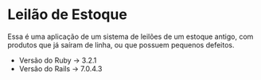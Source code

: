 # Leilão de Estoque
Essa é uma aplicação de um sistema de leilões de um estoque antigo, com produtos que já saíram de linha, ou que possuem pequenos defeitos.

* Versão do Ruby -> 3.2.1
* Versão do Rails -> 7.0.4.3